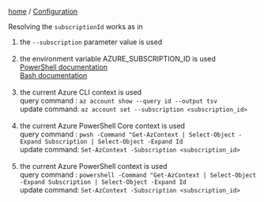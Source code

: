 [home](/readme.md) / [Configuration](/docs/configuration/index.md)

Resolving the `subscriptionId` works as in

1. the `--subscription` parameter value is used<br/><br/>
1. the environment variable AZURE_SUBSCRIPTION_ID is used<br/>
[PowerShell documentation](https://learn.microsoft.com/en-us/powershell/module/microsoft.powershell.core/about/about_environment_variables)<br/>
[Bash documentation](https://www.shell-tips.com/bash/environment-variables)<br/><br/>
1. the current Azure CLI context is used<br/>
query command : `az account show --query id --output tsv`<br/>
update command: `az account set --subscription <subscription_id>`<br/><br/>
1. the current Azure PowerShell Core context is used<br/>
query command  : `pwsh -Command "Get-AzContext | Select-Object -Expand Subscription | Select-Object -Expand Id`<br/>
update command: `Set-AzContext -Subscription <subscription_id>`<br/><br/>
1. the current Azure PowerShell context is used<br/>
query command : `powershell -Command "Get-AzContext | Select-Object -Expand Subscription | Select-Object -Expand Id`<br/>
update command: `Set-AzContext -Subscription <subscription_id>`<br/><br/>